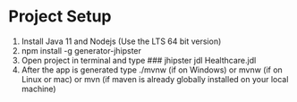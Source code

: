 # Project Setup 
1. Install Java 11 and Nodejs (Use the LTS 64 bit version)
1. npm install -g generator-jhipster
1. Open project in terminal and type ### jhipster jdl Healthcare.jdl
1. After the app is generated type ./mvnw (if on Windows) or mvnw (if on Linux or mac) or mvn (if maven is already globally installed on your local machine)
